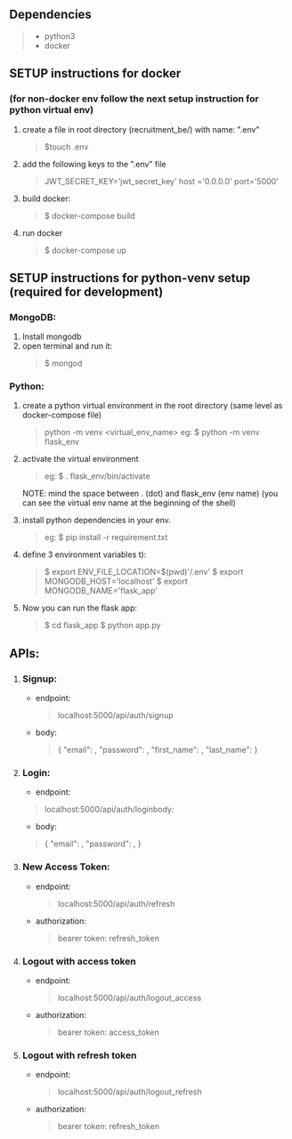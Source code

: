 ## Dependencies
> * python3
> * docker

## SETUP instructions for docker
### (for non-docker env follow the next setup instruction for python virtual env)
1. create a file in root directory (recruitment_be/) with name: ".env"
    >$touch .env
2. add the following keys to the ".env" file
	>JWT_SECRET_KEY='jwt_secret_key'
	host ='0.0.0.0'
    port='5000'
3. build docker:
	> $ docker-compose build
4. run docker
	> $ docker-compose up

## SETUP instructions for python-venv setup (required for development)
### MongoDB:
1. Install mongodb
2. open terminal and run it:
	> $ mongod

### Python:
1. create a python virtual environment in the root directory (same level as docker-compose file)
	>python -m venv <virtual_env_name>
	eg: $ python -m venv  flask_env

2. activate the virtual environment
	>eg:	$ . flask_env/bin/activate
	
	NOTE: mind the space between  . (dot) and flask_env (env name)
	(you can see the virtual env name at the beginning of the shell)

3. install python dependencies in your env.
	> eg: $ pip install -r requirement.txt

4. define 3 environment variables t):
    > $ export ENV_FILE_LOCATION=$(pwd)'/.env'
    $ export MONGODB_HOST='localhost'
    $ export MONGODB_NAME='flask_app'

5. Now you can run the flask app:
	> $ cd flask_app
	$ python app.py


## APIs:
1. ### Signup:
	* endpoint:
		>	localhost:5000/api/auth/signup
	
	* 	body: 
		> {
			"email": <email>,
			"password": <password>,
			"first_name": <first name>,
			"last_name": <last name>
		}

2. ### Login:
	* endpoint: 
	> localhost:5000/api/auth/loginbody: 
	
	* body:
	>	{
			"email": <email>,
			"password": <password>,
			}

3. ### New Access Token:
	* endpoint:
		> localhost:5000/api/auth/refresh
	
	* authorization:
		>bearer token: refresh_token

4. ### Logout with access token
	* endpoint: 
		> localhost:5000/api/auth/logout_access
	
	* authorization:
		> bearer token: access_token

5. ### Logout with refresh token
	* endpoint:
		> localhost:5000/api/auth/logout_refresh
	
	* authorization:
		> bearer token: refresh_token
